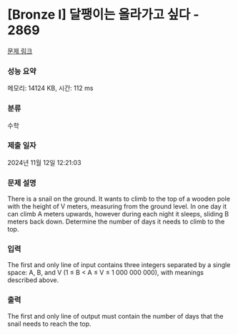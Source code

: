 # [Bronze I] 달팽이는 올라가고 싶다 - 2869 

[문제 링크](https://www.acmicpc.net/problem/2869) 

### 성능 요약

메모리: 14124 KB, 시간: 112 ms

### 분류

수학

### 제출 일자

2024년 11월 12일 12:21:03

### 문제 설명

<p>There is a snail on the ground. It wants to climb to the top of a wooden pole with the height of V meters, measuring from the ground level. In one day it can climb A meters upwards, however during each night it sleeps, sliding B meters back down. Determine the number of days it needs to climb to the top. </p>

### 입력 

 <p>The first and only line of input contains three integers separated by a single space: A, B, and V (1 ≤ B < A ≤ V ≤ 1 000 000 000), with meanings described above. </p>

### 출력 

 <p>The first and only line of output must contain the number of days that the snail needs to reach the top. </p>

<p> </p>

